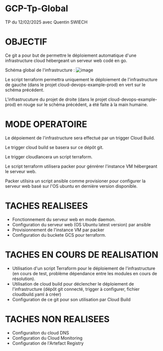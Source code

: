 # GCP-Tp-Global
TP du 12/02/2025 avec Quentin SWIECH

OBJECTIF
=========
Ce git a pour but de permettre le déploiement automatique d'une infrastructure cloud hébergeant un serveur web codé en go.

Schéma global de l'infrastructure :
![image](https://github.com/user-attachments/assets/1d960920-cf13-484f-bd31-a7abafce9340)

Le script terraform permettra uniquement le déploiement de l'infrastructure de gauche (dans le projet cloud-devops-example-prod) en vert sur le schéma précédent.

L'infrastrucuture du projet de droite (dans le projet cloud-devops-example-prod) en rouge sur le schéma précédent, a été faite à la main humaine.

MODE OPERATOIRE
===============

Le dépoiement de l'infrastructure sera effectué par un trigger Cloud Build.

Le trigger cloud build se basera sur ce dépôt git.

Le trigger cloudlancera un script terraform.

Le script terraform utilisera packer pour génrérer l'instance VM hébergeant le serveur web.

Packer utilsira un script ansible comme provisioner pour configurer la serveur web basé sur l'OS ubuntu en dernière version disponible.





TACHES REALISEES
================
- Fonctionnement du serveur web en mode daemon.
- Configuration du serveur web (OS Ubuntu latest version) par ansible
- Provisionnement de l'instance VM par packer
- Configuration du buckete GCS pour terraform. 


TACHES EN COURS DE REALISATION
==============================
- Utilisation d'un script Terraform pour le déploiement de l'infrastructure (en cours de test, problème dépendance entre les modules en cours de résolution).
- Utilisation de cloud build pour déclencher le déploiement de l'infrastructure (dépôt git connecté, trigger à configurer, fichier cloudbuild.yaml à créer)
- Configuration de ce git pour son utilisation par Cloud Build


TACHES NON REALISEES
====================
- Configuraiton du cloud DNS
- Configuration du Cloud Monitoring
- Configuration de l'Artefact Registry 
